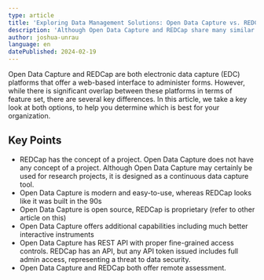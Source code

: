 ```yaml
---
type: article
title: 'Exploring Data Management Solutions: Open Data Capture vs. REDCap'
description: 'Although Open Data Capture and REDCap share many similar features, there are a number of key differences to consider, including ease-of-use and project conceptualization, when selecting an electronic data capture platform for your organization.'
author: joshua-unrau
language: en
datePublished: 2024-02-19
---
```


Open Data Capture and REDCap are both electronic data capture (EDC) platforms that offer a web-based interface to administer forms. However, while there is significant overlap between these platforms in terms of feature set, there are several key differences. In this article, we take a key look at both options, to help you determine which is best for your organization.

## Key Points

- REDCap has the concept of a project. Open Data Capture does not have any concept of a project. Although Open Data Capture may certainly be used for research projects, it is designed as a continuous data capture tool.
- Open Data Capture is modern and easy-to-use, whereas REDCap looks like it was built in the 90s
- Open Data Capture is open source, REDCap is proprietary (refer to other article on this)
- Open Data Capture offers additional capabilities including much better interactive instruments
- Open Data Capture has REST API with proper fine-grained access controls. REDCap has an API, but any API token issued includes full admin access, representing a threat to data security. 
- Open Data Capture and REDCap both offer remote assessment.